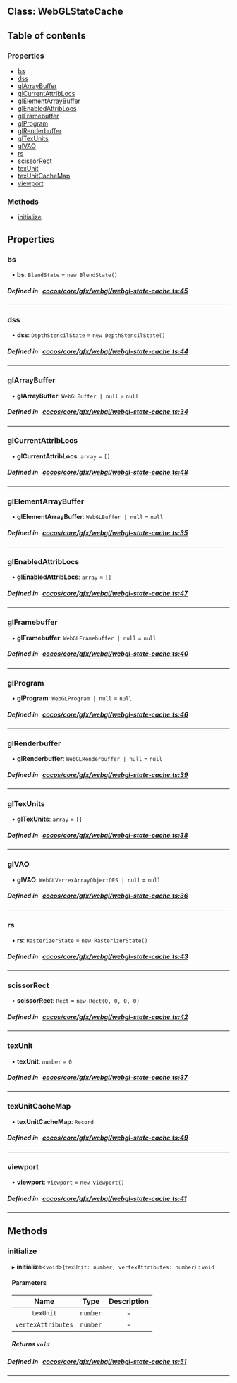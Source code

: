 
## Class: WebGLStateCache





<div class="table-of-content">
<h2>Table of contents</h2>


### Properties

- [ bs](#bs)
- [ dss](#dss)
- [ glArrayBuffer](#glArrayBuffer)
- [ glCurrentAttribLocs](#glCurrentAttribLocs)
- [ glElementArrayBuffer](#glElementArrayBuffer)
- [ glEnabledAttribLocs](#glEnabledAttribLocs)
- [ glFramebuffer](#glFramebuffer)
- [ glProgram](#glProgram)
- [ glRenderbuffer](#glRenderbuffer)
- [ glTexUnits](#glTexUnits)
- [ glVAO](#glVAO)
- [ rs](#rs)
- [ scissorRect](#scissorRect)
- [ texUnit](#texUnit)
- [ texUnitCacheMap](#texUnitCacheMap)
- [ viewport](#viewport)

### Methods

- [ initialize](#initialize)
</div>

## Properties


### bs
<div style="margin-left: 10px;">




•  **bs**:
`BlendState`  = `new BlendState()`
</div>

##### Defined in &nbsp;   [cocos/core/gfx/webgl/webgl-state-cache.ts:45](https://github.com/cocos-creator/engine/blob/c7bf6b8a9/cocos/core/gfx/webgl/webgl-state-cache.ts#L45)&nbsp;


___


### dss
<div style="margin-left: 10px;">




•  **dss**:
`DepthStencilState`  = `new DepthStencilState()`
</div>

##### Defined in &nbsp;   [cocos/core/gfx/webgl/webgl-state-cache.ts:44](https://github.com/cocos-creator/engine/blob/c7bf6b8a9/cocos/core/gfx/webgl/webgl-state-cache.ts#L44)&nbsp;


___


### glArrayBuffer
<div style="margin-left: 10px;">




•  **glArrayBuffer**:
`WebGLBuffer | null`  = `null`
</div>

##### Defined in &nbsp;   [cocos/core/gfx/webgl/webgl-state-cache.ts:34](https://github.com/cocos-creator/engine/blob/c7bf6b8a9/cocos/core/gfx/webgl/webgl-state-cache.ts#L34)&nbsp;


___


### glCurrentAttribLocs
<div style="margin-left: 10px;">




•  **glCurrentAttribLocs**:
`array`  = `[]`
</div>

##### Defined in &nbsp;   [cocos/core/gfx/webgl/webgl-state-cache.ts:48](https://github.com/cocos-creator/engine/blob/c7bf6b8a9/cocos/core/gfx/webgl/webgl-state-cache.ts#L48)&nbsp;


___


### glElementArrayBuffer
<div style="margin-left: 10px;">




•  **glElementArrayBuffer**:
`WebGLBuffer | null`  = `null`
</div>

##### Defined in &nbsp;   [cocos/core/gfx/webgl/webgl-state-cache.ts:35](https://github.com/cocos-creator/engine/blob/c7bf6b8a9/cocos/core/gfx/webgl/webgl-state-cache.ts#L35)&nbsp;


___


### glEnabledAttribLocs
<div style="margin-left: 10px;">




•  **glEnabledAttribLocs**:
`array`  = `[]`
</div>

##### Defined in &nbsp;   [cocos/core/gfx/webgl/webgl-state-cache.ts:47](https://github.com/cocos-creator/engine/blob/c7bf6b8a9/cocos/core/gfx/webgl/webgl-state-cache.ts#L47)&nbsp;


___


### glFramebuffer
<div style="margin-left: 10px;">




•  **glFramebuffer**:
`WebGLFramebuffer | null`  = `null`
</div>

##### Defined in &nbsp;   [cocos/core/gfx/webgl/webgl-state-cache.ts:40](https://github.com/cocos-creator/engine/blob/c7bf6b8a9/cocos/core/gfx/webgl/webgl-state-cache.ts#L40)&nbsp;


___


### glProgram
<div style="margin-left: 10px;">




•  **glProgram**:
`WebGLProgram | null`  = `null`
</div>

##### Defined in &nbsp;   [cocos/core/gfx/webgl/webgl-state-cache.ts:46](https://github.com/cocos-creator/engine/blob/c7bf6b8a9/cocos/core/gfx/webgl/webgl-state-cache.ts#L46)&nbsp;


___


### glRenderbuffer
<div style="margin-left: 10px;">




•  **glRenderbuffer**:
`WebGLRenderbuffer | null`  = `null`
</div>

##### Defined in &nbsp;   [cocos/core/gfx/webgl/webgl-state-cache.ts:39](https://github.com/cocos-creator/engine/blob/c7bf6b8a9/cocos/core/gfx/webgl/webgl-state-cache.ts#L39)&nbsp;


___


### glTexUnits
<div style="margin-left: 10px;">




•  **glTexUnits**:
`array`  = `[]`
</div>

##### Defined in &nbsp;   [cocos/core/gfx/webgl/webgl-state-cache.ts:38](https://github.com/cocos-creator/engine/blob/c7bf6b8a9/cocos/core/gfx/webgl/webgl-state-cache.ts#L38)&nbsp;


___


### glVAO
<div style="margin-left: 10px;">




•  **glVAO**:
`WebGLVertexArrayObjectOES | null`  = `null`
</div>

##### Defined in &nbsp;   [cocos/core/gfx/webgl/webgl-state-cache.ts:36](https://github.com/cocos-creator/engine/blob/c7bf6b8a9/cocos/core/gfx/webgl/webgl-state-cache.ts#L36)&nbsp;


___


### rs
<div style="margin-left: 10px;">




•  **rs**:
`RasterizerState`  = `new RasterizerState()`
</div>

##### Defined in &nbsp;   [cocos/core/gfx/webgl/webgl-state-cache.ts:43](https://github.com/cocos-creator/engine/blob/c7bf6b8a9/cocos/core/gfx/webgl/webgl-state-cache.ts#L43)&nbsp;


___


### scissorRect
<div style="margin-left: 10px;">




•  **scissorRect**:
`Rect`  = `new Rect(0, 0, 0, 0)`
</div>

##### Defined in &nbsp;   [cocos/core/gfx/webgl/webgl-state-cache.ts:42](https://github.com/cocos-creator/engine/blob/c7bf6b8a9/cocos/core/gfx/webgl/webgl-state-cache.ts#L42)&nbsp;


___


### texUnit
<div style="margin-left: 10px;">




•  **texUnit**:
`number`  = `0`
</div>

##### Defined in &nbsp;   [cocos/core/gfx/webgl/webgl-state-cache.ts:37](https://github.com/cocos-creator/engine/blob/c7bf6b8a9/cocos/core/gfx/webgl/webgl-state-cache.ts#L37)&nbsp;


___


### texUnitCacheMap
<div style="margin-left: 10px;">




•  **texUnitCacheMap**:
`Record` 
</div>

##### Defined in &nbsp;   [cocos/core/gfx/webgl/webgl-state-cache.ts:49](https://github.com/cocos-creator/engine/blob/c7bf6b8a9/cocos/core/gfx/webgl/webgl-state-cache.ts#L49)&nbsp;


___


### viewport
<div style="margin-left: 10px;">




•  **viewport**:
`Viewport`  = `new Viewport()`
</div>

##### Defined in &nbsp;   [cocos/core/gfx/webgl/webgl-state-cache.ts:41](https://github.com/cocos-creator/engine/blob/c7bf6b8a9/cocos/core/gfx/webgl/webgl-state-cache.ts#L41)&nbsp;


___

<!---->
## Methods

### initialize

<div style="margin-left: 10px;">

▸   **initialize**<`void`\>(`texUnit: number, vertexAttributes: number`) : `void`



#### Parameters

| Name | Type | Description |
| :------: | :------: | :------: |
| `texUnit` | `number` | - |
| `vertexAttributes` | `number` | - |


##### Returns `void`
</div>

##### Defined in &nbsp;   [cocos/core/gfx/webgl/webgl-state-cache.ts:51](https://github.com/cocos-creator/engine/blob/c7bf6b8a9/cocos/core/gfx/webgl/webgl-state-cache.ts#L51)&nbsp;
___
<!---->



